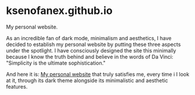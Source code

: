 # ksenofanex.github.io
My personal website.

As an incredible fan of dark mode, minimalism and aesthetics, I have decided to establish my personal website by putting these three aspects under the spotlight. I have consciously designed the site this minimally because I know the truth behind and believe in the words of Da Vinci: "Simplicity is the ultimate sophistication."

And here it is: [My personal website](https://ksenofanex.github.io/) that truly satisfies me, every time i I look at it, through its dark theme alongside its minimalistic and aesthetic features.
